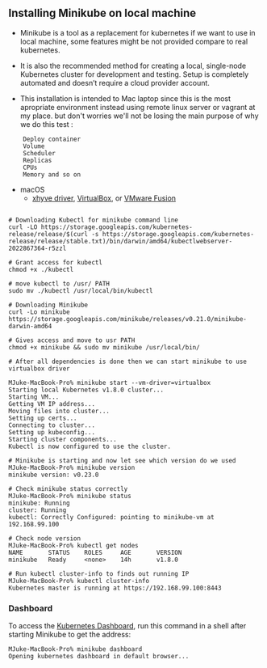 
## Installing Minikube on local machine 

* Minikube is a tool as a replacement for kubernetes if we want to use in local machine, some features might be not provided compare to real kubernetes.

* It is also the recommended method for creating a local, single-node Kubernetes cluster for development and testing. Setup is completely automated and doesn’t require a cloud provider account.

* This installation is intended to Mac laptop since this is the most apropriate environment instead using remote linux server or vagrant at my place. but don't worries we'll not be losing the main purpose of why we do this test :

```shell
    Deploy container 
    Volume
    Scheduler
    Replicas
    CPUs
    Memory and so on
```

* macOS
    * [xhyve driver](https://github.com/kubernetes/minikube/blob/master/docs/drivers.md#xhyve-driver), [VirtualBox](https://www.virtualbox.org/wiki/Downloads), or [VMware Fusion](https://www.vmware.com/products/fusion)


```shell

# Downloading Kubectl for minikube command line
curl -LO https://storage.googleapis.com/kubernetes-release/release/$(curl -s https://storage.googleapis.com/kubernetes-release/release/stable.txt)/bin/darwin/amd64/kubectlwebserver-2022867364-r5zzl

# Grant access for kubectl
chmod +x ./kubectl

# move kubectl to /usr/ PATH
sudo mv ./kubectl /usr/local/bin/kubectl

# Downloading Minikube
curl -Lo minikube https://storage.googleapis.com/minikube/releases/v0.21.0/minikube-darwin-amd64

# Gives access and move to usr PATH
chmod +x minikube && sudo mv minikube /usr/local/bin/
```

```shell
# After all dependencies is done then we can start minikube to use virtualbox driver

MJuke-MacBook-Pro% minikube start --vm-driver=virtualbox
Starting local Kubernetes v1.8.0 cluster...
Starting VM...
Getting VM IP address...
Moving files into cluster...
Setting up certs...
Connecting to cluster...
Setting up kubeconfig...
Starting cluster components...
Kubectl is now configured to use the cluster.
```

```shell
# Minikube is starting and now let see which version do we used
MJuke-MacBook-Pro% minikube version
minikube version: v0.23.0

# Check minikube status correctly 
MJuke-MacBook-Pro% minikube status
minikube: Running
cluster: Running
kubectl: Correctly Configured: pointing to minikube-vm at 192.168.99.100

# Check node version
MJuke-MacBook-Pro% kubectl get nodes
NAME       STATUS    ROLES     AGE       VERSION
minikube   Ready     <none>    14h       v1.8.0

# Run kubectl cluster-info to finds out running IP
MJuke-MacBook-Pro% kubectl cluster-info
Kubernetes master is running at https://192.168.99.100:8443
```

### Dashboard

To access the [Kubernetes Dashboard](http://kubernetes.io/docs/user-guide/ui/), run this command in a shell after starting Minikube to get the address:

```shell
MJuke-MacBook-Pro% minikube dashboard
Opening kubernetes dashboard in default browser...
```




